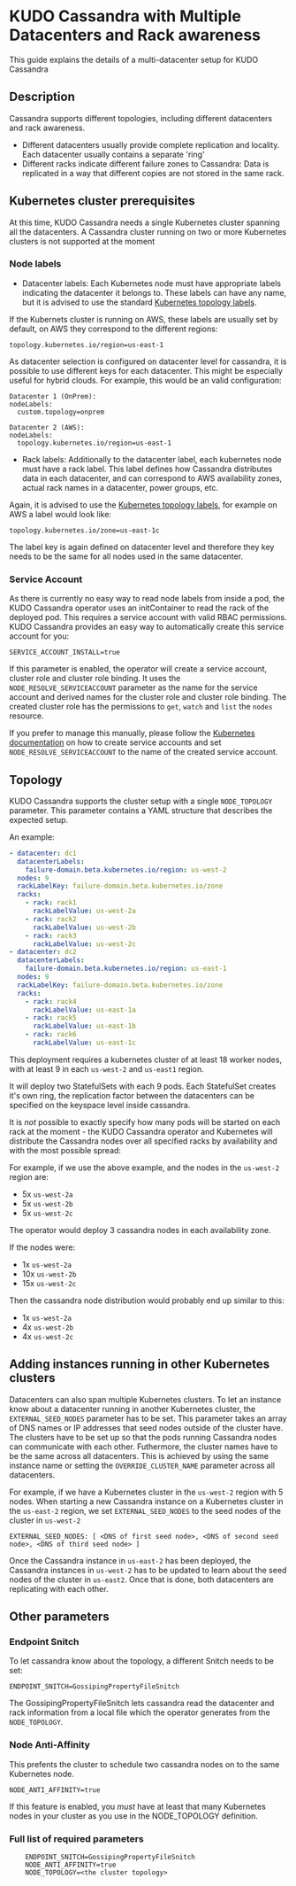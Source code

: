 # KUDO Cassandra with Multiple Datacenters and Rack awareness

This guide explains the details of a multi-datacenter setup for KUDO Cassandra

## Description

Cassandra supports different topologies, including different datacenters and
rack awareness.

- Different datacenters usually provide complete replication and locality. Each
  datacenter usually contains a separate 'ring'
- Different racks indicate different failure zones to Cassandra: Data is
  replicated in a way that different copies are not stored in the same rack.

## Kubernetes cluster prerequisites

At this time, KUDO Cassandra needs a single Kubernetes cluster spanning all the
datacenters. A Cassandra cluster running on two or more Kubernetes clusters is
not supported at the moment

### Node labels

- Datacenter labels: Each Kubernetes node must have appropriate labels
  indicating the datacenter it belongs to. These labels can have any name, but
  it is advised to use the standard
  [Kubernetes topology labels](https://kubernetes.io/docs/reference/kubernetes-api/labels-annotations-taints/#topologykubernetesioregion).

If the Kubernets cluster is running on AWS, these labels are usually set by
default, on AWS they correspond to the different regions:

```
topology.kubernetes.io/region=us-east-1
```

As datacenter selection is configured on datacenter level for cassandra, it is
possible to use different keys for each datacenter. This might be especially
useful for hybrid clouds. For example, this would be an valid configuration:

```
Datacenter 1 (OnPrem):
nodeLabels:
  custom.topology=onprem

Datacenter 2 (AWS):
nodeLabels:
  topology.kubernetes.io/region=us-east-1
```

- Rack labels: Additionally to the datacenter label, each kubernetes node must
  have a rack label. This label defines how Cassandra distributes data in each
  datacenter, and can correspond to AWS availability zones, actual rack names in
  a datacenter, power groups, etc.

Again, it is advised to use the
[Kubernetes topology labels](https://kubernetes.io/docs/reference/kubernetes-api/labels-annotations-taints/#topologykubernetesioregion),
for example on AWS a label would look like:

```
topology.kubernetes.io/zone=us-east-1c
```

The label key is again defined on datacenter level and therefore they key needs
to be the same for all nodes used in the same datacenter.

### Service Account

As there is currently no easy way to read node labels from inside a pod, the
KUDO Cassandra operator uses an initContainer to read the rack of the deployed
pod. This requires a service account with valid RBAC permissions. KUDO Cassandra
provides an easy way to automatically create this service account for you:

```
SERVICE_ACCOUNT_INSTALL=true
```

If this parameter is enabled, the operator will create a service account,
cluster role and cluster role binding. It uses the `NODE_RESOLVE_SERVICEACCOUNT`
parameter as the name for the service account and derived names for the cluster
role and cluster role binding. The created cluster role has the permissions to
`get`, `watch` and `list` the `nodes` resource.

If you prefer to manage this manually, please follow the
[Kubernetes documentation](https://kubernetes.io/docs/tasks/configure-pod-container/configure-service-account/)
on how to create service accounts and set `NODE_RESOLVE_SERVICEACCOUNT` to the
name of the created service account.

## Topology

KUDO Cassandra supports the cluster setup with a single `NODE_TOPOLOGY`
parameter. This parameter contains a YAML structure that describes the expected
setup.

An example:

```yaml
- datacenter: dc1
  datacenterLabels:
    failure-domain.beta.kubernetes.io/region: us-west-2
  nodes: 9
  rackLabelKey: failure-domain.beta.kubernetes.io/zone
  racks:
    - rack: rack1
      rackLabelValue: us-west-2a
    - rack: rack2
      rackLabelValue: us-west-2b
    - rack: rack3
      rackLabelValue: us-west-2c
- datacenter: dc2
  datacenterLabels:
    failure-domain.beta.kubernetes.io/region: us-east-1
  nodes: 9
  rackLabelKey: failure-domain.beta.kubernetes.io/zone
  racks:
    - rack: rack4
      rackLabelValue: us-east-1a
    - rack: rack5
      rackLabelValue: us-east-1b
    - rack: rack6
      rackLabelValue: us-east-1c
```

This deployment requires a kubernetes cluster of at least 18 worker nodes, with
at least 9 in each `us-west-2` and `us-east1` region.

It will deploy two StatefulSets with each 9 pods. Each StatefulSet creates it's
own ring, the replication factor between the datacenters can be specified on the
keyspace level inside cassandra.

It is _not_ possible to exactly specify how many pods will be started on each
rack at the moment - the KUDO Cassandra operator and Kubernetes will distribute
the Cassandra nodes over all specified racks by availability and with the most
possible spread:

For example, if we use the above example, and the nodes in the `us-west-2`
region are:

- 5x `us-west-2a`
- 5x `us-west-2b`
- 5x `us-west-2c`

The operator would deploy 3 cassandra nodes in each availability zone.

If the nodes were:

- 1x `us-west-2a`
- 10x `us-west-2b`
- 15x `us-west-2c`

Then the cassandra node distribution would probably end up similar to this:

- 1x `us-west-2a`
- 4x `us-west-2b`
- 4x `us-west-2c`

## Adding instances running in other Kubernetes clusters

Datacenters can also span multiple Kubernetes clusters. To let an instance know
about a datacenter running in another Kubernetes cluster, the
`EXTERNAL_SEED_NODES` parameter has to be set. This parameter takes an array of
DNS names or IP addresses that seed nodes outside of the cluster have. The
clusters have to be set up so that the pods running Cassandra nodes can
communicate with each other. Futhermore, the cluster names have to be the same
across all datacenters. This is achieved by using the same instance name or
setting the `OVERRIDE_CLUSTER_NAME` parameter across all datacenters.

For example, if we have a Kubernetes cluster in the `us-west-2` region with 5
nodes. When starting a new Cassandra instance on a Kubernetes cluster in the
`us-east-2` region, we set `EXTERNAL_SEED_NODES` to the seed nodes of the
cluster in `us-west-2`

```
EXTERNAL_SEED_NODES: [ <DNS of first seed node>, <DNS of second seed node>, <DNS of third seed node> ]
```

Once the Cassandra instance in `us-east-2` has been deployed, the Cassandra
instances in `us-west-2` has to be updated to learn about the seed nodes of the
cluster in `us-east2`. Once that is done, both datacenters are replicating with
each other.

## Other parameters

### Endpoint Snitch

To let cassandra know about the topology, a different Snitch needs to be set:

```
ENDPOINT_SNITCH=GossipingPropertyFileSnitch
```

The GossipingPropertyFileSnitch lets cassandra read the datacenter and rack
information from a local file which the operator generates from the
`NODE_TOPOLOGY`.

### Node Anti-Affinity

This prefents the cluster to schedule two cassandra nodes on to the same
Kubernetes node.

```
NODE_ANTI_AFFINITY=true
```

If this feature is enabled, you _must_ have at least that many Kubernetes nodes
in your cluster as you use in the NODE_TOPOLOGY definition.

### Full list of required parameters

```
    ENDPOINT_SNITCH=GossipingPropertyFileSnitch
    NODE_ANTI_AFFINITY=true
    NODE_TOPOLOGY=<the cluster topology>
```
